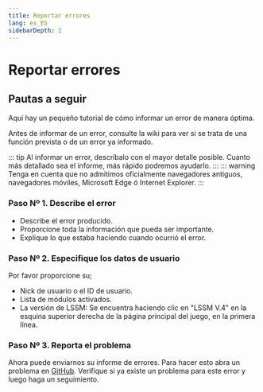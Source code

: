 ```yaml
---
title: Reportar errores
lang: es_ES
sidebarDepth: 2
---
```


# Reportar errores

## Pautas a seguir
Aquí hay un pequeño tutorial de cómo informar un error de manera óptima.

Antes de informar de un error, consulte la wiki para ver si se trata de una función prevista o de un error ya informado.

::: tip
Al informar un error, descríbalo con el mayor detalle posible. Cuanto más detallado sea el informe, más rápido podremos ayudarlo.
:::
::: warning
Tenga en cuenta que no admitimos oficialmente navegadores antiguos, navegadores móviles, Microsoft Edge ó Internet Explorer.
:::

### Paso Nº 1. Describe el error
* Describe el error producido. 
* Proporcione toda la información que pueda ser importante. 
* Explique lo que estaba haciendo cuando ocurrió el error.

### Paso Nº 2. Especifique los datos de usuario
Por favor proporcione su;
* Nick de usuario o el ID de usuario.
* Lista de módulos activados.
* La versión de LSSM: Se encuentra haciendo clic en "LSSM V.4" en la esquina superior derecha de la página principal del juego, en la primera línea.

### Paso Nº 3. Reporta el problema
Ahora puede enviarnos su informe de errores. Para hacer esto abra un problema en [GitHub][github.issues]. Verifique si ya existe un problema para este error y luego haga un seguimiento.

<!-- ==START_FOOTER== Do NOT edit anything below this line! Any edits will be removed as content is auto generated! -->
[lssm.status]: https://status.lss-manager.de/
[lssm.discord]: https://discord.gg/RcTNjpB
[lssm.userscript]: https://v4.lss-manager.de/lssm-v4.user.js
[lssm.donations]: https://donate.lss-manager.de/
[docs]: https://docs.lss-manager.de/
[docs.home]: /es_ES/
[docs.apps]: /es_ES/apps.md
[docs.appstore]: /es_ES/appstore.md
[docs.bugs]: /es_ES/bugs.md
[docs.error_report]: /es_ES/error_report.md
[docs.faq]: /es_ES/faq.md
[docs.metadata]: /es_ES/metadata.md
[docs.other]: /es_ES/other.md
[docs.settings]: /es_ES/settings.md
[docs.suggestions]: /es_ES/suggestions.md
[docs.support]: /es_ES/support.md
[games.self]: https://centro-de-mando.es
[tampermonkey]: https://tampermonkey.net/
[github]: https://github.com/LSS-Manager/LSSM-V.4
[github.issues]: https://github.com/LSS-Manager/LSSM-V.4/issues
[github.issues.open]: https://github.com/LSS-Manager/LSSM-V.4/issues?q=is%3Aissue+is%3Aopen+label%3Abug